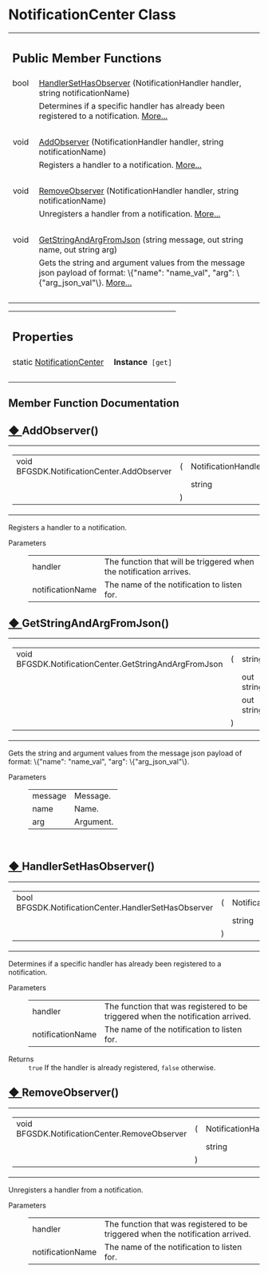# NotificationCenter Class 

<div class="contents"><table class="memberdecls"><tr class="heading"><td colspan="2"><h2 class="groupheader"><a id="pub-methods" name="pub-methods"></a> Public Member Functions</h2></td></tr><tr class="memitem:a1fcfa65a8103a070b23680e652221454"><td class="memItemLeft" align="right" valign="top">bool&#160;</td><td class="memItemRight" valign="bottom"><a class="el" href="class_b_f_g_s_d_k_1_1_notification_center.html#a1fcfa65a8103a070b23680e652221454">HandlerSetHasObserver</a> (NotificationHandler handler, string notificationName)</td></tr><tr class="memdesc:a1fcfa65a8103a070b23680e652221454"><td class="mdescLeft">&#160;</td><td class="mdescRight">Determines if a specific handler has already been registered to a notification.  <a href="class_b_f_g_s_d_k_1_1_notification_center.html#a1fcfa65a8103a070b23680e652221454">More...</a><br /></td></tr><tr class="separator:a1fcfa65a8103a070b23680e652221454"><td class="memSeparator" colspan="2">&#160;</td></tr><tr class="memitem:a7ac8e5faefe112dedfb5e46ad0e98677"><td class="memItemLeft" align="right" valign="top">void&#160;</td><td class="memItemRight" valign="bottom"><a class="el" href="class_b_f_g_s_d_k_1_1_notification_center.html#a7ac8e5faefe112dedfb5e46ad0e98677">AddObserver</a> (NotificationHandler handler, string notificationName)</td></tr><tr class="memdesc:a7ac8e5faefe112dedfb5e46ad0e98677"><td class="mdescLeft">&#160;</td><td class="mdescRight">Registers a handler to a notification.  <a href="class_b_f_g_s_d_k_1_1_notification_center.html#a7ac8e5faefe112dedfb5e46ad0e98677">More...</a><br /></td></tr><tr class="separator:a7ac8e5faefe112dedfb5e46ad0e98677"><td class="memSeparator" colspan="2">&#160;</td></tr><tr class="memitem:a1b11ee61b869697bdd2610652d8778cf"><td class="memItemLeft" align="right" valign="top">void&#160;</td><td class="memItemRight" valign="bottom"><a class="el" href="class_b_f_g_s_d_k_1_1_notification_center.html#a1b11ee61b869697bdd2610652d8778cf">RemoveObserver</a> (NotificationHandler handler, string notificationName)</td></tr><tr class="memdesc:a1b11ee61b869697bdd2610652d8778cf"><td class="mdescLeft">&#160;</td><td class="mdescRight">Unregisters a handler from a notification.  <a href="class_b_f_g_s_d_k_1_1_notification_center.html#a1b11ee61b869697bdd2610652d8778cf">More...</a><br /></td></tr><tr class="separator:a1b11ee61b869697bdd2610652d8778cf"><td class="memSeparator" colspan="2">&#160;</td></tr><tr class="memitem:a795b1c8431fea9d22e90203034d93d3b"><td class="memItemLeft" align="right" valign="top">void&#160;</td><td class="memItemRight" valign="bottom"><a class="el" href="class_b_f_g_s_d_k_1_1_notification_center.html#a795b1c8431fea9d22e90203034d93d3b">GetStringAndArgFromJson</a> (string message, out string name, out string arg)</td></tr><tr class="memdesc:a795b1c8431fea9d22e90203034d93d3b"><td class="mdescLeft">&#160;</td><td class="mdescRight">Gets the string and argument values from the message json payload of format: \{"name": "name_val", "arg": \{"arg_json_val"\}.  <a href="class_b_f_g_s_d_k_1_1_notification_center.html#a795b1c8431fea9d22e90203034d93d3b">More...</a><br /></td></tr><tr class="separator:a795b1c8431fea9d22e90203034d93d3b"><td class="memSeparator" colspan="2">&#160;</td></tr></table><table class="memberdecls"><tr class="heading"><td colspan="2"><h2 class="groupheader"><a id="properties" name="properties"></a> Properties</h2></td></tr><tr class="memitem:ac931888ef05b30cd4a7eac1f40676da7"><td class="memItemLeft" align="right" valign="top"><a id="ac931888ef05b30cd4a7eac1f40676da7" name="ac931888ef05b30cd4a7eac1f40676da7"></a> static <a class="el" href="class_b_f_g_s_d_k_1_1_notification_center.html">NotificationCenter</a>&#160;</td><td class="memItemRight" valign="bottom"><b>Instance</b><code> [get]</code></td></tr><tr class="separator:ac931888ef05b30cd4a7eac1f40676da7"><td class="memSeparator" colspan="2">&#160;</td></tr></table><h2 class="groupheader">Member Function Documentation</h2><a id="a7ac8e5faefe112dedfb5e46ad0e98677" name="a7ac8e5faefe112dedfb5e46ad0e98677"></a><h2 class="memtitle"><span class="permalink"><a href="#a7ac8e5faefe112dedfb5e46ad0e98677">&#9670;&nbsp;</a></span>AddObserver()</h2><div class="memitem"><div class="memproto"><table class="mlabels"><tr><td class="mlabels-left"><table class="memname"><tr><td class="memname">void BFGSDK.NotificationCenter.AddObserver </td><td>(</td><td class="paramtype">NotificationHandler&#160;</td><td class="paramname"><em>handler</em>, </td></tr><tr><td class="paramkey"></td><td></td><td class="paramtype">string&#160;</td><td class="paramname"><em>notificationName</em>&#160;</td></tr><tr><td></td><td>)</td><td></td><td></td></tr></table></td><td class="mlabels-right"><span class="mlabels"><span class="mlabel">inline</span></span></td></tr></table></div><div class="memdoc">Registers a handler to a notification. <dl class="params"><dt>Parameters</dt><dd><table class="params"><tr><td class="paramname">handler</td><td>The function that will be triggered when the notification arrives.</td></tr><tr><td class="paramname">notificationName</td><td>The name of the notification to listen for.</td></tr></table></dd></dl></div></div><a id="a795b1c8431fea9d22e90203034d93d3b" name="a795b1c8431fea9d22e90203034d93d3b"></a><h2 class="memtitle"><span class="permalink"><a href="#a795b1c8431fea9d22e90203034d93d3b">&#9670;&nbsp;</a></span>GetStringAndArgFromJson()</h2><div class="memitem"><div class="memproto"><table class="mlabels"><tr><td class="mlabels-left"><table class="memname"><tr><td class="memname">void BFGSDK.NotificationCenter.GetStringAndArgFromJson </td><td>(</td><td class="paramtype">string&#160;</td><td class="paramname"><em>message</em>, </td></tr><tr><td class="paramkey"></td><td></td><td class="paramtype">out string&#160;</td><td class="paramname"><em>name</em>, </td></tr><tr><td class="paramkey"></td><td></td><td class="paramtype">out string&#160;</td><td class="paramname"><em>arg</em>&#160;</td></tr><tr><td></td><td>)</td><td></td><td></td></tr></table></td><td class="mlabels-right"><span class="mlabels"><span class="mlabel">inline</span></span></td></tr></table></div><div class="memdoc">Gets the string and argument values from the message json payload of format: \{"name": "name_val", "arg": \{"arg_json_val"\}. <dl class="params"><dt>Parameters</dt><dd><table class="params"><tr><td class="paramname">message</td><td>Message.</td></tr><tr><td class="paramname">name</td><td>Name.</td></tr><tr><td class="paramname">arg</td><td>Argument.</td></tr></table></dd></dl><br  /></div></div><a id="a1fcfa65a8103a070b23680e652221454" name="a1fcfa65a8103a070b23680e652221454"></a><h2 class="memtitle"><span class="permalink"><a href="#a1fcfa65a8103a070b23680e652221454">&#9670;&nbsp;</a></span>HandlerSetHasObserver()</h2><div class="memitem"><div class="memproto"><table class="mlabels"><tr><td class="mlabels-left"><table class="memname"><tr><td class="memname">bool BFGSDK.NotificationCenter.HandlerSetHasObserver </td><td>(</td><td class="paramtype">NotificationHandler&#160;</td><td class="paramname"><em>handler</em>, </td></tr><tr><td class="paramkey"></td><td></td><td class="paramtype">string&#160;</td><td class="paramname"><em>notificationName</em>&#160;</td></tr><tr><td></td><td>)</td><td></td><td></td></tr></table></td><td class="mlabels-right"><span class="mlabels"><span class="mlabel">inline</span></span></td></tr></table></div><div class="memdoc">Determines if a specific handler has already been registered to a notification. <dl class="params"><dt>Parameters</dt><dd><table class="params"><tr><td class="paramname">handler</td><td>The function that was registered to be triggered when the notification arrived. </td></tr><tr><td class="paramname">notificationName</td><td>The name of the notification to listen for. </td></tr></table></dd></dl><dl class="section return"><dt>Returns</dt><dd><code>true</code> If the handler is already registered, <code>false</code> otherwise. </dd></dl></div></div><a id="a1b11ee61b869697bdd2610652d8778cf" name="a1b11ee61b869697bdd2610652d8778cf"></a><h2 class="memtitle"><span class="permalink"><a href="#a1b11ee61b869697bdd2610652d8778cf">&#9670;&nbsp;</a></span>RemoveObserver()</h2><div class="memitem"><div class="memproto"><table class="mlabels"><tr><td class="mlabels-left"><table class="memname"><tr><td class="memname">void BFGSDK.NotificationCenter.RemoveObserver </td><td>(</td><td class="paramtype">NotificationHandler&#160;</td><td class="paramname"><em>handler</em>, </td></tr><tr><td class="paramkey"></td><td></td><td class="paramtype">string&#160;</td><td class="paramname"><em>notificationName</em>&#160;</td></tr><tr><td></td><td>)</td><td></td><td></td></tr></table></td><td class="mlabels-right"><span class="mlabels"><span class="mlabel">inline</span></span></td></tr></table></div><div class="memdoc">Unregisters a handler from a notification. <dl class="params"><dt>Parameters</dt><dd><table class="params"><tr><td class="paramname">handler</td><td>The function that was registered to be triggered when the notification arrived. </td></tr><tr><td class="paramname">notificationName</td><td>The name of the notification to listen for. </td></tr></table></dd></dl></div></div></div> 
